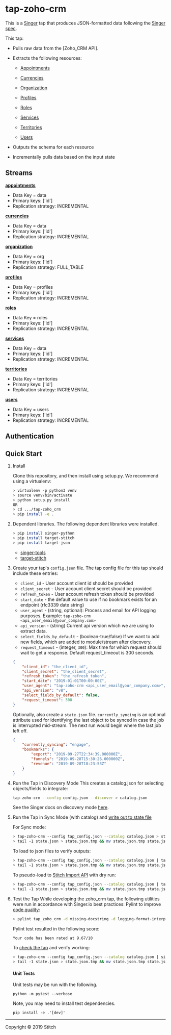 # tap-zoho-crm

This is a [Singer](https://singer.io) tap that produces JSON-formatted data
following the [Singer
spec](https://github.com/singer-io/getting-started/blob/master/docs/SPEC.md).

This tap:

- Pulls raw data from the [Zoho_CRM API].
- Extracts the following resources:
    - [Appointments](https://www.zoho.com/crm/developer/docs/api/v8/get-appointments.html)

    - [Currencies](https://www.zoho.com/crm/developer/docs/api/v8/get-currencies-data.html)

    - [Organization](https://www.zoho.com/crm/developer/docs/api/v8/get-org-data.html)

    - [Profiles](https://www.zoho.com/crm/developer/docs/api/v8/get-profiles.html)

    - [Roles](https://www.zoho.com/crm/developer/docs/api/v8/get-roles.html)

    - [Services](https://www.zoho.com/crm/developer/docs/api/v8/get-services.html)

    - [Territories](https://www.zoho.com/crm/developer/docs/api/v8/territories.html)

    - [Users](https://www.zoho.com/crm/developer/docs/api/v8/get-users.html)

- Outputs the schema for each resource
- Incrementally pulls data based on the input state


## Streams


**[appointments](https://www.zoho.com/crm/developer/docs/api/v8/get-appointments.html)**
- Data Key = data
- Primary keys: ['id']
- Replication strategy: INCREMENTAL

**[currencies](https://www.zoho.com/crm/developer/docs/api/v8/get-currencies-data.html)**
- Data Key = data
- Primary keys: ['id']
- Replication strategy: INCREMENTAL

**[organization](https://www.zoho.com/crm/developer/docs/api/v8/get-org-data.html)**
- Data Key = org
- Primary keys: ['id']
- Replication strategy: FULL_TABLE

**[profiles](https://www.zoho.com/crm/developer/docs/api/v8/get-profiles.html)**
- Data Key = profiles
- Primary keys: ['id']
- Replication strategy: INCREMENTAL

**[roles](https://www.zoho.com/crm/developer/docs/api/v8/get-roles.html)**
- Data Key = roles
- Primary keys: ['id']
- Replication strategy: INCREMENTAL

**[services](https://www.zoho.com/crm/developer/docs/api/v8/get-services.html)**
- Data Key = data
- Primary keys: ['id']
- Replication strategy: INCREMENTAL

**[territories](https://www.zoho.com/crm/developer/docs/api/v8/territories.html)**
- Data Key = territories
- Primary keys: ['id']
- Replication strategy: INCREMENTAL

**[users](https://www.zoho.com/crm/developer/docs/api/v8/get-users.html)**
- Data Key = users
- Primary keys: ['id']
- Replication strategy: INCREMENTAL



## Authentication

## Quick Start

1. Install

    Clone this repository, and then install using setup.py. We recommend using a virtualenv:

    ```bash
    > virtualenv -p python3 venv
    > source venv/bin/activate
    > python setup.py install
    OR
    > cd .../tap-zoho_crm
    > pip install -e .
    ```
2. Dependent libraries. The following dependent libraries were installed.
    ```bash
    > pip install singer-python
    > pip install target-stitch
    > pip install target-json

    ```
    - [singer-tools](https://github.com/singer-io/singer-tools)
    - [target-stitch](https://github.com/singer-io/target-stitch)

3. Create your tap's `config.json` file.  The tap config file for this tap should include these entries:
   - `client_id` - User account client id should be provided
   - `client_secret` - User account client secret should be provided
   - `refresh_token` - User account refresh token should be provided
   - `start_date` - the default value to use if no bookmark exists for an endpoint (rfc3339 date string)
   - `user_agent` - (string, optional): Process and email for API logging purposes. Example: `tap-zoho-crm <api_user_email@your_company.com>`
   - `api_version` - (string) Current api version which we are using to extract data.
   - `select_fields_by_default` - (boolean-true/false) If we want to add new fields, which are added to module/stream after discovery.
   - `request_timeout` - (integer, `300`): Max time for which request should wait to get a response. Default request_timeout is 300 seconds.

    ```json
    {
        "client_id": "the_client_id",
        "client_secret": "the_client_secret",
        "refresh_token": "the_refresh_token",
        "start_date": "2019-01-01T00:00:00Z",
        "user_agent": "tap-zoho-crm <api_user_email@your_company.com>",
        "api_version": "v8",
        "select_fields_by_default": false,
        "request_timeout": 300
    }
    ```

    Optionally, also create a `state.json` file. `currently_syncing` is an optional attribute used for identifying the last object to be synced in case the job is interrupted mid-stream. The next run would begin where the last job left off.

    ```json
    {
        "currently_syncing": "engage",
        "bookmarks": {
            "export": "2019-09-27T22:34:39.000000Z",
            "funnels": "2019-09-28T15:30:26.000000Z",
            "revenue": "2019-09-28T18:23:53Z"
        }
    }
    ```

4. Run the Tap in Discovery Mode
    This creates a catalog.json for selecting objects/fields to integrate:
    ```bash
    tap-zoho-crm --config config.json --discover > catalog.json
    ```
   See the Singer docs on discovery mode
   [here](https://github.com/singer-io/getting-started/blob/master/docs/DISCOVERY_MODE.md#discovery-mode).

5. Run the Tap in Sync Mode (with catalog) and [write out to state file](https://github.com/singer-io/getting-started/blob/master/docs/RUNNING_AND_DEVELOPING.md#running-a-singer-tap-with-a-singer-target)

    For Sync mode:
    ```bash
    > tap-zoho-crm --config tap_config.json --catalog catalog.json > state.json
    > tail -1 state.json > state.json.tmp && mv state.json.tmp state.json
    ```
    To load to json files to verify outputs:
    ```bash
    > tap-zoho-crm --config tap_config.json --catalog catalog.json | target-json > state.json
    > tail -1 state.json > state.json.tmp && mv state.json.tmp state.json
    ```
    To pseudo-load to [Stitch Import API](https://github.com/singer-io/target-stitch) with dry run:
    ```bash
    > tap-zoho-crm --config tap_config.json --catalog catalog.json | target-stitch --config target_config.json --dry-run > state.json
    > tail -1 state.json > state.json.tmp && mv state.json.tmp state.json
    ```

6. Test the Tap
    While developing the zoho_crm tap, the following utilities were run in accordance with Singer.io best practices:
    Pylint to improve [code quality](https://github.com/singer-io/getting-started/blob/master/docs/BEST_PRACTICES.md#code-quality):
    ```bash
    > pylint tap_zoho_crm -d missing-docstring -d logging-format-interpolation -d too-many-locals -d too-many-arguments
    ```
    Pylint test resulted in the following score:
    ```bash
    Your code has been rated at 9.67/10
    ```

    To [check the tap](https://github.com/singer-io/singer-tools#singer-check-tap) and verify working:
    ```bash
    > tap-zoho-crm --config tap_config.json --catalog catalog.json | singer-check-tap > state.json
    > tail -1 state.json > state.json.tmp && mv state.json.tmp state.json
    ```

    #### Unit Tests

    Unit tests may be run with the following.

    ```
    python -m pytest --verbose
    ```

    Note, you may need to install test dependencies.

    ```
    pip install -e .'[dev]'
    ```
---

Copyright &copy; 2019 Stitch
